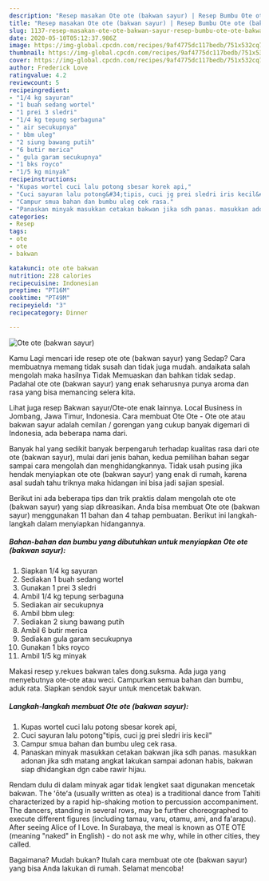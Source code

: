 ```yaml
---
description: "Resep masakan Ote ote (bakwan sayur) | Resep Bumbu Ote ote (bakwan sayur) Yang Sedap"
title: "Resep masakan Ote ote (bakwan sayur) | Resep Bumbu Ote ote (bakwan sayur) Yang Sedap"
slug: 1137-resep-masakan-ote-ote-bakwan-sayur-resep-bumbu-ote-ote-bakwan-sayur-yang-sedap
date: 2020-05-10T05:12:37.986Z
image: https://img-global.cpcdn.com/recipes/9af4775dc117bedb/751x532cq70/ote-ote-bakwan-sayur-foto-resep-utama.jpg
thumbnail: https://img-global.cpcdn.com/recipes/9af4775dc117bedb/751x532cq70/ote-ote-bakwan-sayur-foto-resep-utama.jpg
cover: https://img-global.cpcdn.com/recipes/9af4775dc117bedb/751x532cq70/ote-ote-bakwan-sayur-foto-resep-utama.jpg
author: Frederick Love
ratingvalue: 4.2
reviewcount: 5
recipeingredient:
- "1/4 kg sayuran"
- "1 buah sedang wortel"
- "1 prei 3 sledri"
- "1/4 kg tepung serbaguna"
- " air secukupnya"
- " bbm uleg"
- "2 siung bawang putih"
- "6 butir merica"
- " gula garam secukupnya"
- "1 bks royco"
- "1/5 kg minyak"
recipeinstructions:
- "Kupas wortel cuci lalu potong sbesar korek api,"
- "Cuci sayuran lalu potong&#34;tipis, cuci jg prei sledri iris kecil&#34;"
- "Campur smua bahan dan bumbu uleg cek rasa."
- "Panaskan minyak masukkan cetakan bakwan jika sdh panas. masukkan adonan jika sdh matang angkat lakukan sampai adonan habis, bakwan siap dhidangkan dgn cabe rawir hijau."
categories:
- Resep
tags:
- ote
- ote
- bakwan

katakunci: ote ote bakwan 
nutrition: 228 calories
recipecuisine: Indonesian
preptime: "PT16M"
cooktime: "PT49M"
recipeyield: "3"
recipecategory: Dinner

---
```



![Ote ote (bakwan sayur)](https://img-global.cpcdn.com/recipes/9af4775dc117bedb/751x532cq70/ote-ote-bakwan-sayur-foto-resep-utama.jpg)

Kamu Lagi mencari ide resep ote ote (bakwan sayur) yang Sedap? Cara membuatnya memang tidak susah dan tidak juga mudah. andaikata salah mengolah maka hasilnya Tidak Memuaskan dan bahkan tidak sedap. Padahal ote ote (bakwan sayur) yang enak seharusnya punya aroma dan rasa yang bisa memancing selera kita.

Lihat juga resep Bakwan sayur/Ote-ote enak lainnya. Local Business in Jombang, Jawa Timur, Indonesia. Cara membuat Ote Ote - Ote ote atau bakwan sayur adalah cemilan / gorengan yang cukup banyak digemari di Indonesia, ada beberapa nama dari.

Banyak hal yang sedikit banyak berpengaruh terhadap kualitas rasa dari ote ote (bakwan sayur), mulai dari jenis bahan, kedua pemilihan bahan segar sampai cara mengolah dan menghidangkannya. Tidak usah pusing jika hendak menyiapkan ote ote (bakwan sayur) yang enak di rumah, karena asal sudah tahu triknya maka hidangan ini bisa jadi sajian spesial.


Berikut ini ada beberapa tips dan trik praktis dalam mengolah ote ote (bakwan sayur) yang siap dikreasikan. Anda bisa membuat Ote ote (bakwan sayur) menggunakan 11 bahan dan 4 tahap pembuatan. Berikut ini langkah-langkah dalam menyiapkan hidangannya.

<!--inarticleads1-->

##### Bahan-bahan dan bumbu yang dibutuhkan untuk menyiapkan Ote ote (bakwan sayur):

1. Siapkan 1/4 kg sayuran
1. Sediakan 1 buah sedang wortel
1. Gunakan 1 prei 3 sledri
1. Ambil 1/4 kg tepung serbaguna
1. Sediakan  air secukupnya
1. Ambil  bbm uleg:
1. Sediakan 2 siung bawang putih
1. Ambil 6 butir merica
1. Sediakan  gula garam secukupnya
1. Gunakan 1 bks royco
1. Ambil 1/5 kg minyak


Makasi resep y.rekues bakwan tales dong.suksma. Ada juga yang menyebutnya ote-ote atau weci. Campurkan semua bahan dan bumbu, aduk rata. Siapkan sendok sayur untuk mencetak bakwan. 

<!--inarticleads2-->

##### Langkah-langkah membuat Ote ote (bakwan sayur):

1. Kupas wortel cuci lalu potong sbesar korek api,
1. Cuci sayuran lalu potong&#34;tipis, cuci jg prei sledri iris kecil&#34;
1. Campur smua bahan dan bumbu uleg cek rasa.
1. Panaskan minyak masukkan cetakan bakwan jika sdh panas. masukkan adonan jika sdh matang angkat lakukan sampai adonan habis, bakwan siap dhidangkan dgn cabe rawir hijau.


Rendam dulu di dalam minyak agar tidak lengket saat digunakan mencetak bakwan. The ʻōteʻa (usually written as otea) is a traditional dance from Tahiti characterized by a rapid hip-shaking motion to percussion accompaniment. The dancers, standing in several rows, may be further choreographed to execute different figures (including tamau, varu, otamu, ami, and fa&#39;arapu). After seeing Alice of I Love. In Surabaya, the meal is known as OTE OTE (meaning &#34;naked&#34; in English) - do not ask me why, while in other cities, they called. 

Bagaimana? Mudah bukan? Itulah cara membuat ote ote (bakwan sayur) yang bisa Anda lakukan di rumah. Selamat mencoba!
